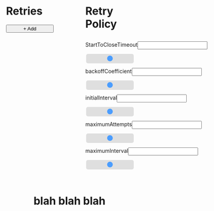<style>
    .double-sided {
        display:flex;
        justify-content: space-evenly;
    }
    .retry-container {
        display: flex;
        flex-direction: column;
        width: 25%;
    }
    .add-button {

    }
    .retry-policy-container {
        display: flex;
        width: 25%; /* Width of the outside container */
        flex-direction: column;

    }

    .label-container {
        display: flex;
        justify-content: space-evenly;
        padding-bottom: 10px;
        padding-top: 10px;
    }

    .label-container-item {
        width: 200px;
    }

    .slider {
        -webkit-appearance: none;  /* Override default CSS styles */
        appearance: none;
        width: 100%; /* Full-width */
        height: 25px; /* Specified height */
        background: #d3d3d3; /* Grey background */
        outline: none; /* Remove outline */
        opacity: 0.7; /* Set transparency (for mouse-over effects on hover) */
        -webkit-transition: .2s; /* 0.2 seconds transition on hover */
        transition: opacity .2s;
        border-radius: 5px;
    }

    .result {
        padding-top:25px;
        margin:auto;
        width: 50%;
        text-align:center
    }
</style>
<div class="double-sided">
<div class="retry-container">
    <h1>Retries</h1>
    <button class="add-button" onclick="addRetry()">+ Add</button>
</div>
<div class="retry-policy-container">
    <h1>Retry Policy</h1>
    <div class="label-container">
    <div class="label-container-item" id="start-label">StartToCloseTimeout</div>
    <input class="label-container-item" id="start-input">
    </div>
    <input type="range" class="slider" id="start">
    <div class="label-container">
    <div class="label-container-item" id="backOff-label">backoffCoefficient</div>
    <input class="label-container-item" id="backOff-input">
    </div>
    <input type="range" class="slider" id="backOff">
    <div class="label-container">
    <div class="label-container-item" id="initial-label">initialInterval</div>
    <input class="label-container-item" id="initial-input">
    </div>
    <input type="range" class="slider" id="initial">
    <div class="label-container">
    <div class="label-container-item" id="attempts-label">maximumAttempts</div>
    <input class="label-container-item" id="attempts-input">
    </div>
    <input type="range" class="slider" id="attempts">
    <div class="label-container">
    <div class="label-container-item" id="interval-label">maximumInterval</div>
    <input class="label-container-item" id="interval-input">
    </div>
    <input type="range" class="slider" id="interval">
</div>
</div>
<div class="result">
<h1>blah blah blah</h1>
</div>
<script>
    console.log('Hello Computer!')
    function addRetry() {
        console.log('One More Chance!');
        const entry = document.createElement('div');
        entry.innerHTML = 'New item!';
        const list = document.querySelector('.retry-container');
        list.insertBefore(entry, document.querySelector('.add-button'));
    }
    function reflectChange() {
        console.log('enter key pressed')
    }
    const start = document.querySelector('#start');
    const startInput = document.querySelector('#start-input').
    startInput.addEventListener('keyup', function(event) {
        if(event.keyCode === 13) {
            reflectChange();
        }
    });
    // Update the current slider value (each time you drag the slider handle)
    start.oninput = function() {
    // output.innerHTML = this.value;
    }
    const backOff = document.querySelector('#backOff');
    const backOffInput = document.querySelector('#backOff-input')
    backOff.oninput = function() {
    // output.innerHTML = this.value;
    }
    const intial = document.querySelector('#initial');
    const initialInput = document.querySelector('#initial-input');
    initial.oninput = function() {
    // output.innerHTML = this.value;
    }
    const attempts = document.querySelector('#attempts');
    const attemptsInput = document.querySelector('#attempts-input')
    attempts.oninput = function() {
    // output.innerHTML = this.value;
    }
    const interval = document.querySelector('#interval');
    const intervalInput = document.querySelector('#interval-input');
    interval.oninput = function() {
        // output.innerHTML = this.value
    }
</script>